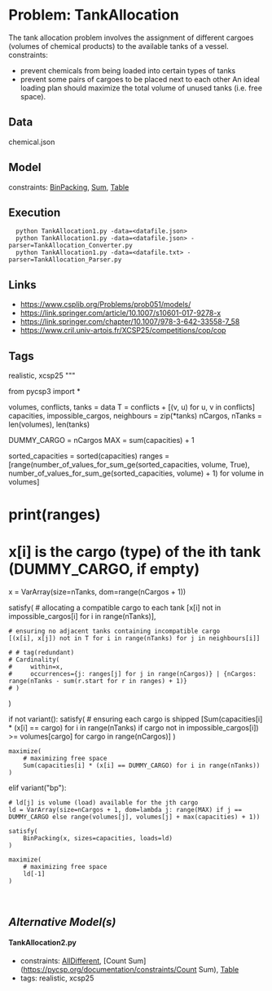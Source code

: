 # Problem: TankAllocation

The tank allocation problem involves the assignment of different cargoes (volumes of chemical products) to the available tanks of a vessel.
  constraints: [](https://pycsp.org/documentation/constraints/)
  - prevent chemicals from being loaded into certain types of tanks
  - prevent some pairs of cargoes to be placed next to each other
An ideal loading plan should maximize the total volume of unused tanks (i.e. free space).

## Data
  chemical.json

## Model
  constraints: [BinPacking](https://pycsp.org/documentation/constraints/BinPacking), [Sum](https://pycsp.org/documentation/constraints/Sum), [Table](https://pycsp.org/documentation/constraints/Table)

## Execution
```
  python TankAllocation1.py -data=<datafile.json>
  python TankAllocation1.py -data=<datafile.json> -parser=TankAllocation_Converter.py
  python TankAllocation1.py -data=<datafile.txt> -parser=TankAllocation_Parser.py
```

## Links
  - https://www.csplib.org/Problems/prob051/models/
  - https://link.springer.com/article/10.1007/s10601-017-9278-x
  - https://link.springer.com/chapter/10.1007/978-3-642-33558-7_58
  - https://www.cril.univ-artois.fr/XCSP25/competitions/cop/cop

## Tags
  realistic, xcsp25
 """

from pycsp3 import *

volumes, conflicts, tanks = data
T = conflicts + [(v, u) for u, v in conflicts]
capacities, impossible_cargos, neighbours = zip(*tanks)
nCargos, nTanks = len(volumes), len(tanks)

DUMMY_CARGO = nCargos
MAX = sum(capacities) + 1

sorted_capacities = sorted(capacities)
ranges = [range(number_of_values_for_sum_ge(sorted_capacities, volume, True), number_of_values_for_sum_ge(sorted_capacities, volume) + 1) for volume in volumes]
# print(ranges)

# x[i] is the cargo (type) of the ith tank (DUMMY_CARGO, if empty)
x = VarArray(size=nTanks, dom=range(nCargos + 1))

satisfy(
    # allocating a compatible cargo to each tank
    [x[i] not in impossible_cargos[i] for i in range(nTanks)],

    # ensuring no adjacent tanks containing incompatible cargo
    [(x[i], x[j]) not in T for i in range(nTanks) for j in neighbours[i]]

    # # tag(redundant)
    # Cardinality(
    #     within=x,
    #     occurrences={j: ranges[j] for j in range(nCargos)} | {nCargos: range(nTanks - sum(r.start for r in ranges) + 1)}
    # )
)

if not variant():
    satisfy(
        # ensuring each cargo is shipped
        [Sum(capacities[i] * (x[i] == cargo) for i in range(nTanks) if cargo not in impossible_cargos[i]) >= volumes[cargo] for cargo in range(nCargos)]
    )

    maximize(
        # maximizing free space
        Sum(capacities[i] * (x[i] == DUMMY_CARGO) for i in range(nTanks))
    )

elif variant("bp"):

    # ld[j] is volume (load) available for the jth cargo
    ld = VarArray(size=nCargos + 1, dom=lambda j: range(MAX) if j == DUMMY_CARGO else range(volumes[j], volumes[j] + max(capacities) + 1))

    satisfy(
        BinPacking(x, sizes=capacities, loads=ld)
    )

    maximize(
        # maximizing free space
        ld[-1]
    )


<br />

## _Alternative Model(s)_

#### TankAllocation2.py
 - constraints: [AllDifferent](https://pycsp.org/documentation/constraints/AllDifferent), [Count Sum](https://pycsp.org/documentation/constraints/Count Sum), [Table](https://pycsp.org/documentation/constraints/Table)
 - tags: realistic, xcsp25
